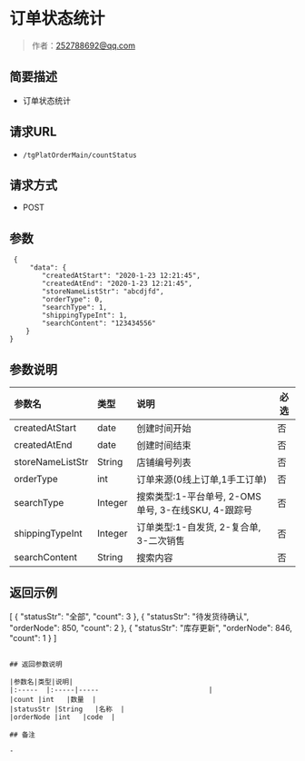 # 订单状态统计

> 作者：252788692@qq.com

## 简要描述

- 订单状态统计

## 请求URL
- ` /tgPlatOrderMain/countStatus `
  
## 请求方式
- POST 

## 参数
``` 
 {
     "data": {
		"createdAtStart": "2020-1-23 12:21:45",
		"createdAtEnd": "2020-1-23 12:21:45",
		"storeNameListStr": "abcdjfd",
		"orderType": 0,
		"searchType": 1,
		"shippingTypeInt": 1,
		"searchContent": "123434556"
	}
}
``` 

## 参数说明

|参数名|类型|说明|必选|
|:----    |:---|:----- |-----   |
|createdAtStart |date   |创建时间开始|否|
|createdAtEnd |date   |创建时间结束|否|
|storeNameListStr |String   |店铺编号列表|否|
|orderType |int   |订单来源(0线上订单,1手工订单)|否|
|searchType |Integer   |搜索类型:1-平台单号, 2-OMS单号, 3-在线SKU, 4-跟踪号|否|
|shippingTypeInt |Integer   |订单类型:1-自发货, 2-复合单, 3-二次销售|否|
|searchContent |String   |搜索内容|否|

## 返回示例 

[
	{
		"statusStr": "全部",
		"count": 3
	},
	{
		"statusStr": "待发货待确认",
		"orderNode": 850,
		"count": 2
	},
	{
		"statusStr": "库存更新",
		"orderNode": 846,
		"count": 1
	}
]
```

## 返回参数说明 

|参数名|类型|说明|
|:-----  |:-----|-----                           |
|count |int   |数量  |
|statusStr |String   |名称  |
|orderNode |int   |code  |

## 备注 

-